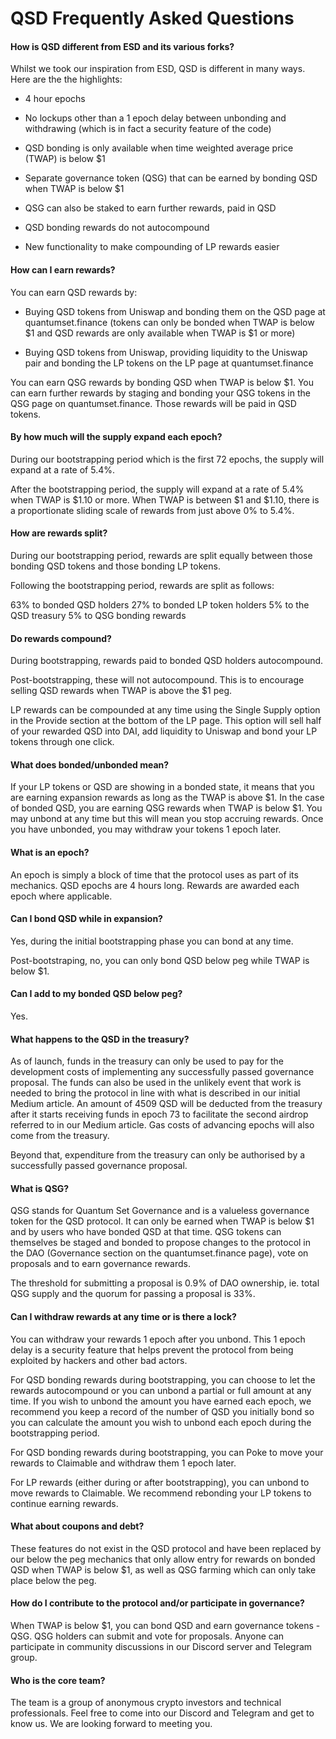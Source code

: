 # QSD Frequently Asked Questions

#### How is QSD different from ESD and its various forks?

Whilst we took our inspiration from ESD, QSD is different in many ways. Here are the the highlights:

- 4 hour epochs

- No lockups other than a 1 epoch delay between unbonding and withdrawing (which is in fact a security feature of the code)

- QSD bonding is only available when time weighted average price (TWAP) is below $1

- Separate governance token (QSG) that can be earned by bonding QSD when TWAP is below $1

- QSG can also be staked to earn further rewards, paid in QSD

- QSD bonding rewards do not autocompound

- New functionality to make compounding of LP rewards easier

#### How can I earn rewards?

You can earn QSD rewards by:

- Buying QSD tokens from Uniswap and bonding them on the QSD page at quantumset.finance (tokens can only be bonded when TWAP is below $1 and QSD rewards are only available when TWAP is $1 or more)

- Buying QSD tokens from Uniswap, providing liquidity to the Uniswap pair and bonding the LP tokens on the LP page at quantumset.finance

You can earn QSG rewards by bonding QSD when TWAP is below $1. You can earn further rewards by staging and bonding your QSG tokens in the QSG page on quantumset.finance. Those rewards will be paid in QSD tokens.
<br>

#### By how much will the supply expand each epoch?

During our bootstrapping period which is the first 72 epochs, the supply will expand at a rate of 5.4%.

After the bootstrapping period, the supply will expand at a rate of 5.4% when TWAP is $1.10 or more. When TWAP is between $1 and $1.10, there is a proportionate sliding scale of rewards from just above 0% to 5.4%.
<br>

#### How are rewards split?

During our bootstrapping period, rewards are split equally between those bonding QSD tokens and those bonding LP tokens.

Following the bootstrapping period, rewards are split as follows:

63% to bonded QSD holders
27% to bonded LP token holders
5% to the QSD treasury
5% to QSG bonding rewards
<br>

#### Do rewards compound?

During bootstrapping, rewards paid to bonded QSD holders autocompound.

Post-bootstrapping, these will not autocompound. This is to encourage selling QSD rewards when TWAP is above the $1 peg.

LP rewards can be compounded at any time using the Single Supply option in the Provide section at the bottom of the LP page. This option will sell half of your rewarded QSD into DAI, add liquidity to Uniswap and bond your LP tokens through one click.
<br>

#### What does bonded/unbonded mean?

If your LP tokens or QSD are showing in a bonded state, it means that you are earning expansion rewards as long as the TWAP is above $1. In the case of bonded QSD, you are earning QSG rewards when TWAP is below $1. You may unbond at any time but this will mean you stop accruing rewards. Once you have unbonded, you may withdraw your tokens 1 epoch later.
<br>

#### What is an epoch?

An epoch is simply a block of time that the protocol uses as part of its mechanics. QSD epochs are 4 hours long. Rewards are awarded each epoch where applicable.
<br>

#### Can I bond QSD while in expansion?

Yes, during the initial bootstrapping phase you can bond at any time.

Post-bootstraping, no, you can only bond QSD below peg while TWAP is below $1.
<br>

#### Can I add to my bonded QSD below peg?

Yes.
<br>

#### What happens to the QSD in the treasury?

As of launch, funds in the treasury can only be used to pay for the development costs of implementing any successfully passed governance proposal. The funds can also be used in the unlikely event that work is needed to bring the protocol in line with what is described in our initial Medium article. An amount of 4509 QSD will be deducted from the treasury after it starts receiving funds in epoch 73 to facilitate the second airdrop referred to in our Medium article. Gas costs of advancing epochs will also come from the treasury.

Beyond that, expenditure from the treasury can only be authorised by a successfully passed governance proposal.
<br>

#### What is QSG?

QSG stands for Quantum Set Governance and is a valueless governance token for the QSD protocol. It can only be earned when TWAP is below $1 and by users who have bonded QSD at that time. QSG tokens can themselves be staged and bonded to propose changes to the protocol in the DAO (Governance section on the quantumset.finance page), vote on proposals and to earn governance rewards.

The threshold for submitting a proposal is 0.9% of DAO ownership, ie. total QSG supply and the quorum for passing a proposal is 33%.
<br>

#### Can I withdraw rewards at any time or is there a lock?

You can withdraw your rewards 1 epoch after you unbond. This 1 epoch delay is a security feature that helps prevent the protocol from being exploited by hackers and other bad actors.

For QSD bonding rewards during bootstrapping, you can choose to let the rewards autocompound or you can unbond a partial or full amount at any time. If you wish to unbond the amount you have earned each epoch, we recommend you keep a record of the number of QSD you initially bond so you can calculate the amount you wish to unbond each epoch during the bootstrapping period.

For QSD bonding rewards during bootstrapping, you can Poke to move your rewards to Claimable and withdraw them 1 epoch later.

For LP rewards (either during or after bootstrapping), you can unbond to move rewards to Claimable. We recommend rebonding your LP tokens to continue earning rewards.
<br>

#### What about coupons and debt?

These features do not exist in the QSD protocol and have been replaced by our below the peg mechanics that only allow entry for rewards on bonded QSD when TWAP is below $1, as well as QSG farming which can only take place below the peg.
<br>

#### How do I contribute to the protocol and/or participate in governance?

When TWAP is below $1, you can bond QSD and earn governance tokens - QSG. QSG holders can submit and vote for proposals. Anyone can participate in community discussions in our Discord server and Telegram group.
<br>

#### Who is the core team?

The team is a group of anonymous crypto investors and technical professionals. Feel free to come into our Discord and Telegram and get to know us. We are looking forward to meeting you.

